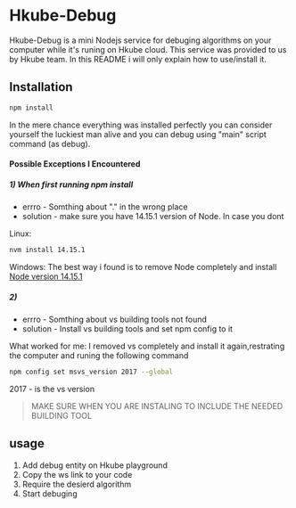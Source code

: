 # Hkube-Debug

Hkube-Debug is a mini Nodejs service for debuging algorithms on your computer while it's runing on Hkube cloud. This service was provided to us by Hkube team.
In this README i will only explain how to use/install it.

## Installation

```bash
npm install
```
In the mere chance everything was installed perfectly you can consider yourself the luckiest man alive and you can debug using "main" script command (as debug).

#### Possible Exceptions I Encountered
##### 1) When first running npm install
* errro - Somthing about "." in the wrong place
* solution - make sure you have 14.15.1 version of Node. In case you dont

Linux:
```bash
nvm install 14.15.1
```

Windows:
The best way i found is to remove Node completely and install [Node version 14.15.1](https://nodejs.org/dist/v14.15.1/node-v14.15.1-x64.msi) 

##### 2)
* errro - Somthing about vs building tools not found
* solution - Install vs building tools and set npm config to it

What worked for me:
I removed vs completely and install it again,restrating the computer and runing the following command
```bash
npm config set msvs_version 2017 --global
```
2017 - is the vs version

> MAKE SURE WHEN YOU ARE INSTALING TO INCLUDE THE NEEDED BUILDING TOOL

## usage
 1) Add debug entity on Hkube playground
 2) Copy the ws link to your code
 3) Require the desierd algorithm
 4) Start debuging